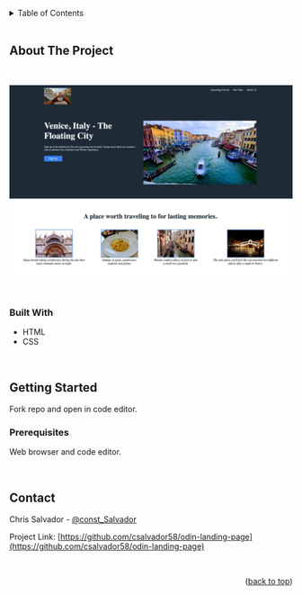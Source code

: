 <a name="readme-top"></a>

<!-- TABLE OF CONTENTS -->
<details>
  <summary>Table of Contents</summary>
  <ol>
    <li>
      <a href="#about-the-project">About The Project</a>
      <ul>
        <li><a href="#built-with">Built With</a></li>
      </ul>
    </li>
    <li>
      <a href="#getting-started">Getting Started</a>
      <ul>
        <li><a href="#prerequisites">Prerequisites</a></li>
      </ul>
    </li>
    <li><a href="#contact">Contact</a></li>
  </ol>
</details>
<br/>



<!-- ABOUT THE PROJECT -->
## About The Project
<br/>

![Alt text](projectImages/project-preview.svg)

<br/>

### Built With

* HTML
* CSS

<br/>

<!-- GETTING STARTED -->
## Getting Started

Fork repo and open in code editor.


### Prerequisites
Web browser and code editor.

<br/>

<!-- CONTACT -->
## Contact

Chris Salvador - [@const_Salvador](https://twitter.com/const_salvador)

Project Link: [https://github.com/csalvador58/odin-landing-page](https://github.com/csalvador58/odin-landing-page)

<br/>

<p align="right">(<a href="#readme-top">back to top</a>)</p>
